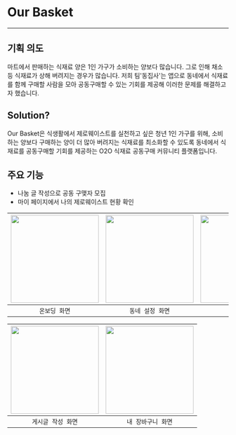 # Our Basket 
---
## 기획 의도
마트에서 판매하는 식재료 양은 1인 가구가 소비하는 양보다 많습니다. 그로 인해 채소 등 식재료가 상해 버려지는 경우가 많습니다. 저희 팀'동집사'는 앱으로 동네에서 식재료를 함께 구매할 사람을 모아 공동구매할 수 있는 기회를 제공해 이러한 문제를 해결하고자 했습니다.

## Solution?
Our Basket은 식생활에서 제로웨이스트를 실천하고 싶은 청년 1인 가구를 위해, 소비하는 양보다 구매하는 양이 더 많아 버려지는 식재료를 최소화할 수 있도록 동네에서 식재료를 공동구매할 기회를 제공하는 O2O 식재료 공동구매 커뮤니티 플랫폼입니다.

## 주요 기능
- 나눔 글 작성으로 공동 구맺자 모집
- 마이 페이지에서 나의 제로웨이스트 현황 확인

| <img width="200" src="https://github.com/dong-jib-sa/dongjibsa_frontend/blob/main/images/onboardingview.gif"> | <img width="200" src="https://github.com/dong-jib-sa/dongjibsa_frontend/blob/main/images/locationview.gif"> | <img width="200" src="https://github.com/dong-jib-sa/dongjibsa_frontend/blob/main/images/homeview.gif"> |
| :-:| :-: | :-: |
| `온보딩 화면` | `동네 설정 화면` | `홈 화면` |

| <img width="200" src="https://github.com/dong-jib-sa/dongjibsa_frontend/blob/main/images/recipeview.gif"> | <img width="200" src="https://github.com/dong-jib-sa/dongjibsa_frontend/blob/main/images/mypageview.gif"> |
| :-:| :-: |
| `게시글 작성 화면` | `내 장바구니 화면` |
